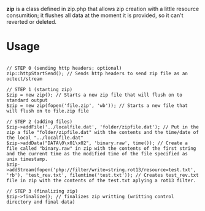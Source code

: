 **zip** is a class defined in zip.php that allows zip creation with a little resource consumition; it flushes all data at the moment it is provided, so it can't reverted or deleted.

# Usage #

```

// STEP 0 (sending http headers; optional)
zip::httpStartSend(); // Sends http headers to send zip file as an octect/stream

// STEP 1 (starting zip)
$zip = new zip(); // Starts a new zip file that will flush on to standard output
$zip = new zip(fopen('file.zip', 'wb')); // Starts a new file that will flush on to file.zip file

// STEP 2 (adding files)
$zip->addFile('../localfile.dat', 'folder/zipfile.dat'); // Put in the zip a file "folder/zipfile.dat" with the contents and the time/date of the local "../localfile.dat"
$zip->addData("DATA\0\x01\x02", 'binary.raw', time()); // Create a file called "binary.raw" in zip with the contents of the first string and the current time as the modified time of the file specified as unix timestamp.
$zip->addStream(fopen('php://filter/write=string.rot13/resource=test.txt', 'rb'), 'test_rev.txt', filemtime('test.txt')); // Creates test_rev.txt file in zip with the contents of the test.txt aplying a rot13 filter.

// STEP 3 (finalizing zip)
$zip->finalize(); // finalizes zip writting (writting control directory and final data)

```